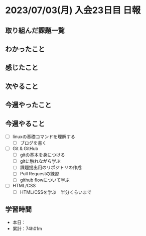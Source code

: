 # 2023/07/03(月) 入会23日目 日報

## 取り組んだ課題一覧

## わかったこと

## 感じたこと

## 次やること

## 今週やったこと

## 今週やること

- [ ] linuxの基礎コマンドを理解する
  - [ ] ブログを書く
- [ ] Git & GitHub
  - [ ] gitの基本を身につける
  - [ ] gitに触れながら学ぶ
  - [ ] 課題提出用のリポジトリの作成
  - [ ] Pull Requestの練習
  - [ ] github flowについて学ぶ
- [ ] HTML/CSS
  - [ ] HTML/CSSを学ぶ　半分くらいまで

## 学習時間

- 本日：
- 累計：74h01m
